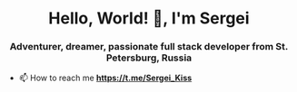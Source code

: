 <h1 align="center">Hello, World! 👋, I'm Sergei</h1>
<h3 align="center">Adventurer, dreamer, passionate full stack developer from St. Petersburg, Russia</h3>

<!-- - 🔭 I’m currently working on [Task manager](https://github.com/SergeiKiss/backend-project-6) -->

<!-- - 🌱 I’m currently learning **DevOps** -->

- 📫 How to reach me **https://t.me/Sergei_Kiss**

<!-- [![KnlnKS's LeetCode stats](https://leetcode-stats-six.vercel.app/api?username=sergeikiss&theme=light)](https://github.com/KnlnKS/leetcode-stats) -->
